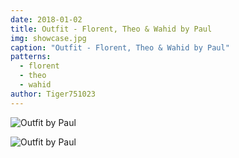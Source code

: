 ```yaml
---
date: 2018-01-02
title: Outfit - Florent, Theo & Wahid by Paul
img: showcase.jpg
caption: "Outfit - Florent, Theo & Wahid by Paul"
patterns:
  - florent
  - theo
  - wahid
author: Tiger751023
---
```


![Outfit by Paul](/img/showcase/outfit-wahid-theodore-florent-by-paul/high_back.jpg)

![Outfit by Paul](/img/showcase/outfit-wahid-theodore-florent-by-paul/high_front.jpg)
